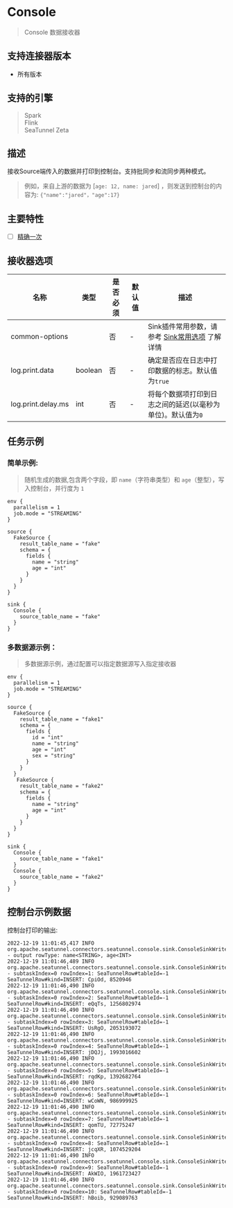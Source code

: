 # Console

> Console 数据接收器

## 支持连接器版本

- 所有版本

## 支持的引擎

> Spark<br/>
> Flink<br/>
> SeaTunnel Zeta<br/>

## 描述

接收Source端传入的数据并打印到控制台。支持批同步和流同步两种模式。

> 例如，来自上游的数据为 [`age: 12, name: jared`] ，则发送到控制台的内容为: `{"name":"jared"，"age":17}`

## 主要特性

- [ ] [精确一次](../../concept/connector-v2-features.md)

## 接收器选项

|         名称         |   类型    | 是否必须 | 默认值 |                           描述                           |
|--------------------|---------|------|-----|--------------------------------------------------------|
| common-options     |         | 否    | -   | Sink插件常用参数，请参考 [Sink常用选项](../sink-common-options) 了解详情 |
| log.print.data     | boolean | 否    | -   | 确定是否应在日志中打印数据的标志。默认值为`true`                            |
| log.print.delay.ms | int     | 否    | -   | 将每个数据项打印到日志之间的延迟(以毫秒为单位)。默认值为`0`                       |

## 任务示例

### 简单示例:

> 随机生成的数据,包含两个字段，即 `name`（字符串类型）和 `age`（整型），写入控制台，并行度为 `1`

```
env {
  parallelism = 1
  job.mode = "STREAMING"
}

source {
  FakeSource {
    result_table_name = "fake"
    schema = {
      fields {
        name = "string"
        age = "int"
      }
    }
  }
}

sink {
  Console {
    source_table_name = "fake"
  }
}
```

### 多数据源示例：

> 多数据源示例，通过配置可以指定数据源写入指定接收器

```
env {
  parallelism = 1
  job.mode = "STREAMING"
}

source {
  FakeSource {
    result_table_name = "fake1"
    schema = {
      fields {
        id = "int"
        name = "string"
        age = "int"
        sex = "string"
      }
    }
  }
   FakeSource {
    result_table_name = "fake2"
    schema = {
      fields {
        name = "string"
        age = "int"
      }
    }
  }
}

sink {
  Console {
    source_table_name = "fake1"
  }
  Console {
    source_table_name = "fake2"
  }
}
```

## 控制台示例数据

控制台打印的输出:

```
2022-12-19 11:01:45,417 INFO  org.apache.seatunnel.connectors.seatunnel.console.sink.ConsoleSinkWriter - output rowType: name<STRING>, age<INT>
2022-12-19 11:01:46,489 INFO  org.apache.seatunnel.connectors.seatunnel.console.sink.ConsoleSinkWriter - subtaskIndex=0 rowIndex=1: SeaTunnelRow#tableId=-1 SeaTunnelRow#kind=INSERT: CpiOd, 8520946
2022-12-19 11:01:46,490 INFO  org.apache.seatunnel.connectors.seatunnel.console.sink.ConsoleSinkWriter - subtaskIndex=0 rowIndex=2: SeaTunnelRow#tableId=-1 SeaTunnelRow#kind=INSERT: eQqTs, 1256802974
2022-12-19 11:01:46,490 INFO  org.apache.seatunnel.connectors.seatunnel.console.sink.ConsoleSinkWriter - subtaskIndex=0 rowIndex=3: SeaTunnelRow#tableId=-1 SeaTunnelRow#kind=INSERT: UsRgO, 2053193072
2022-12-19 11:01:46,490 INFO  org.apache.seatunnel.connectors.seatunnel.console.sink.ConsoleSinkWriter - subtaskIndex=0 rowIndex=4: SeaTunnelRow#tableId=-1 SeaTunnelRow#kind=INSERT: jDQJj, 1993016602
2022-12-19 11:01:46,490 INFO  org.apache.seatunnel.connectors.seatunnel.console.sink.ConsoleSinkWriter - subtaskIndex=0 rowIndex=5: SeaTunnelRow#tableId=-1 SeaTunnelRow#kind=INSERT: rqdKp, 1392682764
2022-12-19 11:01:46,490 INFO  org.apache.seatunnel.connectors.seatunnel.console.sink.ConsoleSinkWriter - subtaskIndex=0 rowIndex=6: SeaTunnelRow#tableId=-1 SeaTunnelRow#kind=INSERT: wCoWN, 986999925
2022-12-19 11:01:46,490 INFO  org.apache.seatunnel.connectors.seatunnel.console.sink.ConsoleSinkWriter - subtaskIndex=0 rowIndex=7: SeaTunnelRow#tableId=-1 SeaTunnelRow#kind=INSERT: qomTU, 72775247
2022-12-19 11:01:46,490 INFO  org.apache.seatunnel.connectors.seatunnel.console.sink.ConsoleSinkWriter - subtaskIndex=0 rowIndex=8: SeaTunnelRow#tableId=-1 SeaTunnelRow#kind=INSERT: jcqXR, 1074529204
2022-12-19 11:01:46,490 INFO  org.apache.seatunnel.connectors.seatunnel.console.sink.ConsoleSinkWriter - subtaskIndex=0 rowIndex=9: SeaTunnelRow#tableId=-1 SeaTunnelRow#kind=INSERT: AkWIO, 1961723427
2022-12-19 11:01:46,490 INFO  org.apache.seatunnel.connectors.seatunnel.console.sink.ConsoleSinkWriter - subtaskIndex=0 rowIndex=10: SeaTunnelRow#tableId=-1 SeaTunnelRow#kind=INSERT: hBoib, 929089763
```

